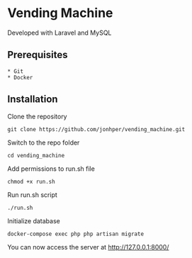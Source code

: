 # Vending Machine

Developed with Laravel and MySQL

## Prerequisites

    * Git
    * Docker

## Installation


Clone the repository

    git clone https://github.com/jonhper/vending_machine.git

Switch to the repo folder

    cd vending_machine

Add permissions to run.sh file

    chmod +x run.sh

Run run.sh script

    ./run.sh

Initialize database

    docker-compose exec php php artisan migrate

You can now access the server at http://127.0.0.1:8000/
